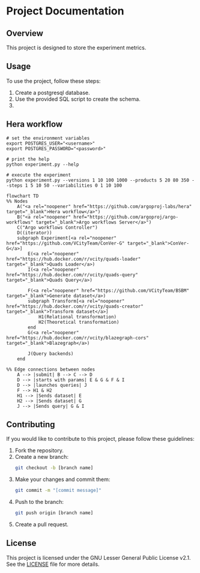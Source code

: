 # Project Documentation

## Overview
This project is designed to store the experiment metrics.

## Usage
To use the project, follow these steps:
1. Create a postgresql database.
2. Use the provided SQL script to create the schema.
3. <python part>

## Hera workflow
    
```shell
# set the environment variables
export POSTGRES_USER="<username>" 
export POSTGRES_PASSWORD="<password>"

# print the help
python experiment.py --help

# execute the experiment
python experiment.py --versions 1 10 100 1000 --products 5 20 80 350 --steps 1 5 10 50 --variabilities 0 1 10 100
```

```mermaid
flowchart TD
%% Nodes
    A("<a rel="noopener" href="https://github.com/argoproj-labs/hera" target="_blank">Hera workflow</a>")
    B("<a rel="noopener" href="https://github.com/argoproj/argo-workflows" target="_blank">Argo workflows Server</a>")
    C("Argo workflows Controller")
    D((iterator))
    subgraph Experiment[<a rel="noopener" href="https://github.com/VCityTeam/ConVer-G" target="_blank">ConVer-G</a>]
        E(<a rel="noopener" href="https://hub.docker.com/r/vcity/quads-loader" target="_blank">Quads Loader</a>)
        I(<a rel="noopener" href="https://hub.docker.com/r/vcity/quads-query" target="_blank">Quads Query</a>)
        
        F(<a rel="noopener" href="https://github.com/VCityTeam/BSBM" target="_blank">Generate dataset</a>)
        subgraph Transform[<a rel="noopener" href="https://hub.docker.com/r/vcity/quads-creator" target="_blank">Transform dataset</a>]
            H1(Relational transformation)
            H2(Theoretical transformation)
        end
        G(<a rel="noopener" href="https://hub.docker.com/r/vcity/blazegraph-cors" target="_blank">Blazegraph</a>)

        J(Query backends)
    end

%% Edge connections between nodes
    A --> |submit| B --> C --> D
    D --> |starts with params| E & G & F & I
    D --> |launches queries| J
    F --> H1 & H2 
    H1 --> |Sends dataset| E
    H2 --> |Sends dataset| G
    J --> |Sends query| G & I
```

## Contributing
If you would like to contribute to this project, please follow these guidelines:
1. Fork the repository.
2. Create a new branch:
    ```sh
    git checkout -b [branch name]
    ```
3. Make your changes and commit them:
    ```sh
    git commit -m "[commit message]"
    ```
4. Push to the branch:
    ```sh
    git push origin [branch name]
    ```
5. Create a pull request.

## License
This project is licensed under the GNU Lesser General Public License v2.1. See the [LICENSE](LICENSE) file for more details.
